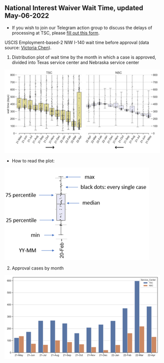 ## National Interest Waiver Wait Time, updated May-06-2022 
* If you wish to join our Telegram action group to discuss the delays of processing at TSC, please [fill out this form](https://docs.google.com/forms/d/194Vp6uimucdul6iqtNFB1HSKz_z75RKsQ-cp3z7f8YY/viewform?edit_requested=true).
 
USCIS Employment-based-2 NIW I-140 wait time before approval (data source: [Victoria Chen](https://www.wegreened.com/eb1_niw_approvals)). 
 
1. Distribution plot of wait time by the month in which a case is approved, divided into Texas service center and Nebraska service center 
 
![Figure_1](https://raw.githubusercontent.com/happy-fish-01/National_interest_waiver_waittime/main/fig1.png) 
 
* How to read the plot: 
 
![Figure_3](https://raw.githubusercontent.com/happy-fish-01/National_interest_waiver_waittime/main/fig3.PNG) 
 
2. Approval cases by month 
 
![Figure_2](https://raw.githubusercontent.com/happy-fish-01/National_interest_waiver_waittime/main/fig2.png) 
 
